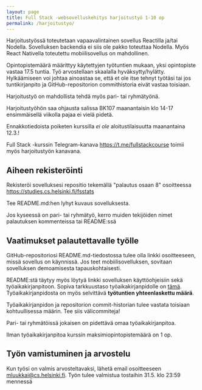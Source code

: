 ```yaml
---
layout: page
title: Full Stack -websovelluskehitys harjoitustyö 1-10 op
permalink: /harjoitustyo/
---
```


Harjoitustyössä toteutetaan vapaavalintainen sovellus Reactilla ja/tai Nodella. Sovelluksen backendia ei siis ole pakko toteuttaa Nodella. Myös React Nativella toteutettu mobiilisovellus on mahdollinen. 

Opintopistemäärä määrittyy käytettyjen työtuntien mukaan, yksi opintopiste vastaa 17.5 tuntia. Työ arvostellaan skaalalla hyväksytty/hylätty. Hylkäämiseen voi johtaa ainoastaa se, että et ole itse tehnyt työtäsi tai jos tuntikirjanpito ja GitHub-repositorion commithistoria eivät vastaa toisiaan.

Harjoitustyö on mahdollista tehdä myös pari- tai ryhmätyönä.

Harjoitustyöhön saa ohjausta salissa BK107 maanantaisin klo 14-17 ensimmäisellä viikolla pajaa ei vielä pidetä.

Ennakkotiedoista poiketen kurssilla _ei ole_ aloitustilaisuutta maanantaina 12.3.!

Full Stack -kurssin Telegram-kanava <https://t.me/fullstackcourse> toimii myös harjoitustyön kanavana.

## Aiheen rekisteröinti

Rekisteröi sovelluksesi repositio tekemällä "palautus osaan 8" osoitteessa  <https://studies.cs.helsinki.fi/fsstats>

Tee README.md:hen lyhyt kuvaus sovelluksesta.

Jos kyseessä on pari- tai ryhmätyö, kerro muiden tekijöiden nimet palautuksen kommenteissa tai README:ssä

## Vaatimukset palautettavalle työlle

GitHub-repositoriosi README.md-tiedostossa tulee olla linkki osoitteeseen, missä sovellus on käynnissä. Jos teet mobiilisovelluksen, sovitaan sovelluksen demoamisesta tapauskohtaisesti.

README:stä täytyy myös löytyä linkki sovelluksen käyttöohjeisiin sekä työaikakirjanpitoon.  Sopiva tarkkuustaso työaikakirjanpidolle on [tämä](https://github.com/mluukkai/OtmTodoApp/blob/master/dokumentaatio/tuntikirjanpito.md). Työaikakirjanpidosta on myös selvittävä __työtuntien yhteenlaskettu määrä__. 

Työaikakirjanpidon ja repositorion commit-historian tulee vastata toisiaan kohtuullisessa määrin. Tee siis välicommiteja!

Pari- tai ryhmätöissä jokaisen on pidettävä omaa työaikakirjanpitoa.

Ilman työaikakirjanpitoa kurssin maksimiopintopistemäärä on 1 op.

## Työn vamistuminen ja arvostelu

Kun työsi on valmis arvosteltavaksi, lähetä email osoitteeseen mluukkai@cs.helsinki.fi. Työn tulee valmistua tostaihin 31.5. klo 23:59 mennessä